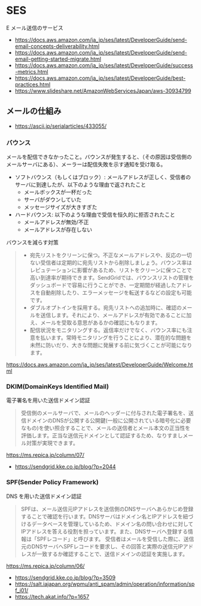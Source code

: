 # SES

E メール送信のサービス
- <https://docs.aws.amazon.com/ja_jp/ses/latest/DeveloperGuide/send-email-concepts-deliverability.html>
- <https://docs.aws.amazon.com/ja_jp/ses/latest/DeveloperGuide/send-email-getting-started-migrate.html>
- <https://docs.aws.amazon.com/ja_jp/ses/latest/DeveloperGuide/success-metrics.html>
- <https://docs.aws.amazon.com/ja_jp/ses/latest/DeveloperGuide/best-practices.html>
- <https://www.slideshare.net/AmazonWebServicesJapan/aws-30934799>

## メールの仕組み

- <https://ascii.jp/serialarticles/433055/>

### バウンス

メールを配信できなかったこと。バウンスが発生すると、（その原因は受信側のメールサーバにある）、メーラーは配信失敗を示す通知を受け取る。

- ソフトバウンス（もしくはブロック）: メールアドレスが正しく、受信者のサーバに到達したが、以下のような理由で返されたこと
  - メールボックスが一杯だった
  - サーバがダウンしていた
  - メッセージサイズが大きすぎた
- ハードバウンス: 以下のような理由で受信を恒久的に拒否されたこと
  - メールアドレスが無効/不正
  - メールアドレスが存在しない

バウンスを減らす対策

> - 宛先リストをクリーンに保つ。不正なメールアドレスや、反応の一切ない受信者は定期的に宛先リストから削除しましょう。バウンス率はレピュテーションに影響があるため、リストをクリーンに保つことで高い到達率が期待できます。SendGridでは、バウンスリストの管理をダッシュボードで容易に行うことができ、一定期間が経過したアドレスを自動削除したり、エラーメッセージを転送するなどの設定も可能です。
> - ダブルオプトインを採用する。宛先リストへの追加時に、確認のメールを送信します。それにより、メールアドレスが有効であることに加え、メールを受取る意思があるかの確認にもなります。
> - 配信状況をモニタリングする。返信率だけでなく、バウンス率にも注意を払います。常時モニタリングを行うことにより、潜在的な問題を未然に防いだり、大きな問題に発展する前に気づくことが可能になります。
> 
<https://docs.aws.amazon.com/ja_jp/ses/latest/DeveloperGuide/Welcome.html>

### DKIM(DomainKeys Identified Mail)

電子署名を用いた送信ドメイン認証

> 受信側のメールサーバで、メールのヘッダーに付与された電子署名を、送信ドメインのDNSが公開する公開鍵(一般に公開されている暗号化に必要なもの)を使い照合することで、メールの送信者とメール本文の正当性を評価します。正当な送信元ドメインとして認証するため、なりすましメール対策が実現できます。

<https://ms.repica.jp/column/07/>

- <https://sendgrid.kke.co.jp/blog/?p=2044>

### SPF(Sender Policy Framework)

DNS を用いた送信ドメイン認証

> SPFは、メール送信元IPアドレスを送信側のDNSサーバへあらかじめ登録することで確認を行います。DNSサーバはドメイン名とIPアドレスを紐づけるデータベースを管理しているため、ドメイン名の問い合わせに対してIPアドレスを答える役割を担っています。また、DNSサーバへ登録する情報は「SPFレコード」と呼びます。
> 受信者はメールを受信した際に、送信元のDNSサーバへSPFレコードを要求し、その回答と実際の送信元IPアドレスが一致するか確認することで、送信ドメインの認証を実施します。

<https://ms.repica.jp/column/06/>

- <https://sendgrid.kke.co.jp/blog/?p=3509>
- <https://salt.iajapan.org/wpmu/anti_spam/admin/operation/information/spf_i01/>
- <https://tech.akat.info/?p=1657>
